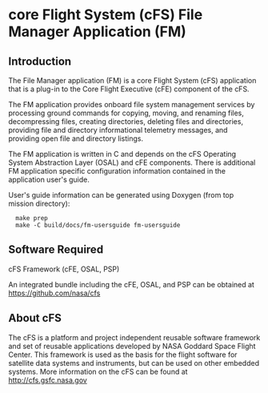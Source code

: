 # core Flight System (cFS) File Manager Application (FM) 

## Introduction

The File Manager application (FM) is a core Flight System (cFS) application 
that is a plug-in to the Core Flight Executive (cFE) component of the cFS.  
  
The FM application provides onboard file system management services by 
processing ground commands for copying, moving, and renaming files, 
decompressing files, creating directories, deleting files and directories, 
providing file and directory informational telemetry messages, and providing 
open file and directory listings.

The FM application is written in C and depends on the cFS Operating System 
Abstraction Layer (OSAL) and cFE components. There is additional FM application 
specific configuration information contained in the application user's guide.
 
User's guide information can be generated using Doxygen (from top mission directory):
```
  make prep
  make -C build/docs/fm-usersguide fm-usersguide
```

## Software Required

cFS Framework (cFE, OSAL, PSP)

An integrated bundle including the cFE, OSAL, and PSP can
be obtained at https://github.com/nasa/cfs

## About cFS

The cFS is a platform and project independent reusable software framework and
set of reusable applications developed by NASA Goddard Space Flight Center.
This framework is used as the basis for the flight software for satellite data
systems and instruments, but can be used on other embedded systems.  More
information on the cFS can be found at http://cfs.gsfc.nasa.gov
